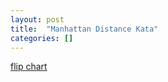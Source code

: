 ```yaml
---
layout: post
title:  "Manhattan Distance Kata"
categories: []
---
```


[flip chart](https://goo.gl/photos/ySRBkwqPYLF6V1NNA)
